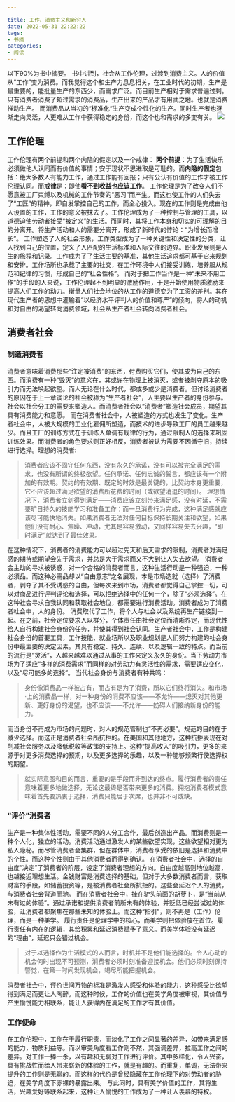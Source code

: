 ```yaml
---

title: 工作、消费主义和新穷人
date: 2022-05-31 22:22:22
tags: 
- 书摘
categories: 
- 阅读
---
```

以下90%为书中摘要。
书中讲到，社会从工作伦理，过渡到消费主义。人的价值从“工作”变为消费。而我觉得这个和生产力息息相关，在工业时代的初期，生产是最重要的，能批量生产的东西少，而需求广泛。而目前生产相对于需求普遍过剩。只有消费者消费了超过需求的消费品，生产出来的产品才有用武之地。也就是消费推动生产。
而消费品从当初的“标准化“生产变成个性化的生产。同时生产者也逐渐走向灵活，人更难从工作中获得稳定的身份，而这个也和需求的多变有关。
![](https://vip1.loli.io/2022/03/27/pzAeR72r6oWjwiC.png)
## 工作伦理
工作伦理有两个前提和两个内隐的假定以及一个戒律：
**两个前提**：为了生活快乐必须做他人认同而有价值的事情；安于现状不思进取是可耻的。而**内隐的假定**包括：绝大多数人有能力工作，通过工作能有回报；只有公认有价值的工作才被工作伦理认同。而**戒律**是：即使**看不到收益也应该工作**。
工作伦理是为了改变人们不愿意被工厂束缚以及机械的工作节奏的“恶习”而产生。而这也使工作的人们失去了“工匠”的精神，即自发掌控自己的工作，而全心投入。现在的工作则是完成由他人设置的工作，工作的意义被抹去了。工作伦理成为了一种控制与管理的工具，以道德迫使劳动者接受“被定义”的生活。而同时，其将工作本身和切实的可理解的目的分离开。将生产活动和人的需要分离开，形成了新时代的悖论：“为增长而增长”。
工作塑造了人的社会形象，工作类型成为了一种关键性和决定性的分类，让人找到自己的位置，定义了人匹配的生活标准和人际交往的边界。职业发展则是人生的旅程和记录。工作成为了了生活主要的基准，其他生活追求都可基于它来规划和安排。工作场所也承载了主要的社交，在工作环境中人们接受训练，培养服从规范和纪律的习惯，形成自己的“社会性格”。
而对于把工作当作是一种“未来不用工作”的手段的人来说，工作伦理起不到明显的激励作用，于是开始使用物质激励来提高人们工作的动力。衡量人们社会地位的从工作的道德变为了工资的差别。其在现代生产者的思想中灌输着“以经济水平评判人的价值和尊严”的倾向，将人的动机和对自由的渴望转向消费领域，社会从生产者社会转向消费者社会。
## 消费者社会
### 制造消费者
消费者意味着消费那些“注定被消费”的东西，付费购买它们，使其成为自己的东西。而消费有一种“毁灭”的意义在，其或许在物理上被消灭，或者被剥夺原本的吸引力而无法唤起欲望。而人无论在什么时代，都或多或少是消费者。但讨论消费者的原因在于上一章谈论的社会被称为“生产者社会”，人主要以生产者的身份参与。社会以社会分工的需要来塑造人。而消费者社会以“消费者”塑造社会成员，期望其具有消费能力和意愿。
而在消费者社会中，人被塑造的方式也发生了变化。生产者社会中，人被大规模的工业化雇佣所塑造，而技术的进步导致工厂的员工越来越少。而且工厂的训练方式在于训练人单调有规律的行为，通过限制人的选择来巩固训练效果。而消费者的角色要求则正好相反，消费者被认为需要不因循守旧，持续进行选择。理想的消费者:
> 消费者应该不固守任何东西，没有永久的承诺，没有可以被完全满足的需求，也没有所谓的终极欲望。任何承诺、任何忠诚的誓言，都应该有一个附加的有效期。契约的有效期、既定的时效是最关键的，比契约本身更重要，它不应该超过满足欲望的消费所花费的时间（或欲望消退的时间）。
> 理想情况下，消费者立刻得到满足——消费应该立刻带来满足感，没有时延，不需要旷日持久的技能学习和准备工作；而一旦消费行为完成，这种满足感就应该尽可能快地消失。如果消费者无法对任何目标保持长期关注和欲望，如果他们没有耐心、焦躁、冲动，尤其是容易激动，又同样容易失去兴趣，“即时满足”就达到了最佳效果。

在这种情况下，消费者的消费能力可以超过先天和后天需求的限制，消费者对满足感的期待或期望会先于需求，并总是大于需求而又不大到让人失去欲望。
消费者会主动的寻求被诱惑，对一个合格的消费者而言，这种生活行动是一种强迫，一种必须品。而这种必需品却以“自由意志”之名展现，本是市场造就（选择）了消费者，剥夺了其不受诱惑的自由，但每次来到市场，消费者都觉得自己掌控一切，可以对商品进行评判评论和选择，可以拒绝选择中的任何一个，除了“必须选择”。在这种社会寻求自我认同和获取社会地位，都需要进行消费活动。消费者成为了消费者社会中，人的身份。
消费取代了工作，将个人与社会以及系统再生产链接到一起。在之前，社会定位要求人以群分，个体责任由社会定位而清晰界定，而现代性给人自行构建社会身份的任务，并使其得到社会认同。生产者社会中，工作是构建社会身份的首要工具，工作技能、就业场所以及职业规划是人们努力构建的社会身份中最主要的决定因素。其具有稳定、持久、连续、以及逻辑一致的特点。而当前的流行是“灵活”，人越来越难以通过从事的工作来定义永久的身份。当下劳动力市场为了适应“多样的消费需求”而同样的对劳动力有灵活性的需求，需要适应变化，以及“尽可能多的选择”。
当代社会身份与消费者有种共鸣：
> 身份像消费品一样被占有，而占有是为了消费，所以它们终将消失。和市场·上的消费品一样，对一种身份的消费不应该——不允许——熄灭对其他更新、更好身份的渴望，也不应该——不允许——妨碍人们接纳新身份的能力。

而当身份不再成为市场的问题时，对人的规范管制也“不再必要”。规范的目的在于减少选择。而这正是消费者社会所抗拒的。在美国和其他地方，这种抗拒表现在对削减社会服务以及降低税收等政策的支持上。这种“提高收入”的吸引力，更多的来源于对更多消费选择的预期，以及更多选择的乐趣，以及一种能够频繁行使选择权的期望。
> 就实际意图和目的而言，重要的是手段而非到达的终点。履行消费者的责任意味着更多地做选择，无论这最终是否带来更多的消费。拥抱消费者模式意味着首先要热衷于选择，消费只能居于次席，也并非不可或缺。

### “评价”消费者
生产是一种集体性活动，需要不同的人分工合作，最后创造出产品。而消费则是一种个人化，独立的活动。消费活动通过激发人的某些欲望实现，这些欲望相对更为私人隐秘。而尽管消费者会集群，但在群体中，消费者享受的依旧是选择和消费中的个性。而这种个性则由于其他消费者而得到确认。
在消费者社会中，选择的自由度“决定”了消费者的阶层，设定了消费者理想的方向。自由度越高则地位越高，也越接近理想生活。金钱财富是消费选择的基础，但对于大多数消费者而言，获取财富的手段，如储蓄投资等，是被消费者社会所抗拒的。这些会延迟个人的消费，与消费者社会背道而驰。
而在消费者社会中，挂在驴头前面的胡萝卜，是“当前从未有过的体验”。通过承诺和提供消费者前所未有的体验，并贬低已经尝试过的体验，让消费者都聚焦在那些未知的体验上。而这种“指引”，则不再是（工作）伦理，而是一种美学。
履行责任是伦理学中的核心，而美学则把体验放在首位。履行责任有内在的逻辑，其给积累和延迟消费赋予了意义。而美学体验没有延迟的“理由”，延迟只会错过机会。
> 对于以选择作为生活模式的人而言，时机并不是他们能选择的。令人心动的机会何时出现不可预测，消费者必须时刻准备迎接机会。他们必须时刻保持警觉，在第一时间发现机会，竭尽所能把握机会。

消费者社会中，评价世间万物的标准是激发人感受和体验的能力，这种感受比欲望得到满足而更让人陶醉。而这种时候，工作的价值也在美学角度被审视，其价值与产生愉悦能力相联系，能让人获得内在满足的工作才有其价值。
### 工作使命
在工作伦理中，工作在于履行职责，而淡化了工作之间显著的差异，如带来满足感的能力，物质利益等。而以审美角度看工作则不然，其强调差异，拉高工作之间的差异。对工作一捧一杀，以有趣和无聊对工作进行评价。其中多样化，令人兴奋，具有挑战性而给人带来崭新的体验的工作，就是有趣的。而重复，单调，无法带来提升的工作则是无聊的。而这样的代价是曾经隐藏在工作伦理下的对劳动者的胁迫，在美学角度下赤裸的暴露出来。
与此同时，具有美学价值的工作，其将生活，兴趣爱好等联系起来，这种让人愉悦的工作成为了一种让人羡慕的特权。
